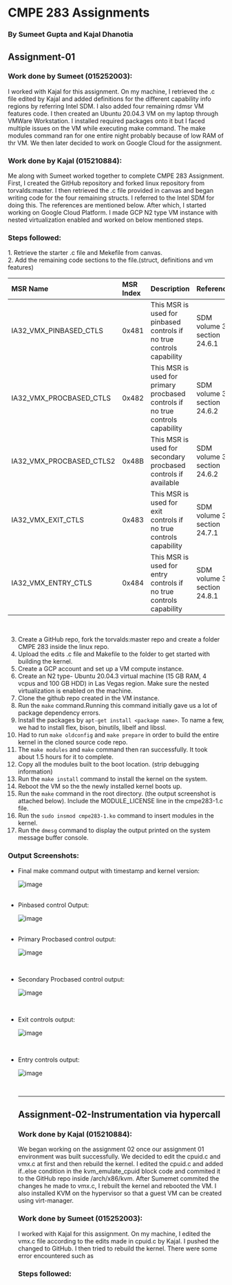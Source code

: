 <h1>CMPE 283 Assignments</h1>
<h3>By Sumeet Gupta and Kajal Dhanotia</h3>

<h2>Assignment-01</h2>

<h3>Work done by Sumeet (015252003):</h3>
I worked with Kajal for this assignment. On my machine, I retrieved the .c file edited by Kajal and added definitions for the different capability info regions by referring Intel SDM. I also added four remaining rdmsr VM features code. I then created an Ubuntu 20.04.3 VM on my laptop through VMWare Workstation. I installed required packages onto it but I faced multiple issues on the VM while executing make command. The make modules command ran for one entire night probably because of low RAM of thr VM. We then later decided to work on Google Cloud for the assignment.<br>

<h3>Work done by Kajal (015210884):</h3>
Me along with Sumeet worked together to complete CMPE 283 Assignment. First, I created the GitHub repository and forked linux repository from torvalds:master. I then retrieved the .c file provided in canvas and began writing code for the four remaining structs. I referred to the Intel SDM for doing this. The references are mentioned below. After which, I started working on Google Cloud Platform. I made GCP N2 type VM instance with nested virtualization enabled and worked on below mentioned steps.<br>

<h3>Steps followed:</h3>
1. Retrieve the starter .c file and Mekefile from canvas. <br>
2. Add the remaining code sections to the file.(struct, definitions and vm features)<br>


| MSR Name |	MSR Index |	Description |	References |
| :--- | :--- | :--- | :--- |
| IA32_VMX_PINBASED_CTLS |	0x481 |	This MSR is used for pinbased controls if no true controls capability |	SDM volume 3C, section 24.6.1 |
| IA32_VMX_PROCBASED_CTLS |	0x482 |	This MSR is used for primary procbased controls if no true controls capability |	SDM volume 3C, section 24.6.2 |
| IA32_VMX_PROCBASED_CTLS2 |	0x48B |	This MSR is used for secondary procbased controls if available |	SDM volume 3C, section 24.6.2 |
| IA32_VMX_EXIT_CTLS |	0x483 |	This MSR is used for exit controls if no true controls capability |	SDM volume 3C, section 24.7.1 |
| IA32_VMX_ENTRY_CTLS |	0x484 |	This MSR is used for entry controls if no true controls capability |	SDM volume 3C, section 24.8.1 |

<br>

3. Create a GitHub repo, fork the torvalds:master repo and create a folder CMPE 283 inside the linux repo.<br>
4. Upload the edits .c file and Makefile to the folder to get started with building the kernel.<br>
5. Create a GCP account and set up a VM compute instance.<br>
6. Create an N2 type- Ubuntu 20.04.3 virtual machine (15 GB RAM, 4 vcpus and 100 GB HDD) in Las Vegas region. Make sure the nested virtualization is enabled on the machine. <br>
7. Clone the github repo created in the VM instance.<br>
8. Run the ```make``` command.Running this command initially gave us a lot of package dependency errors.<br>
9. Install the packages by ```apt-get install <package name>```. To name a few, we had to install flex, bison, binutils, libelf and libssl.<br> 
10. Had to run ```make oldconfig``` and ```make prepare``` in order to build the entire kernel in the cloned source code repo.<br>
11. The ```make modules``` and ```make``` command then ran successfully. It took about 1.5 hours for it to complete.<br>
12. Copy all the modules built to the boot location. (strip debugging information)<br>
13. Run the ```make install``` command to install the kernel on the system.<br>
14. Reboot the VM so the the newly installed kernel boots up.<br>
15. Run the ```make``` command in the root directory. (the output screenshot is attached below). Include the MODULE_LICENSE line in the cmpe283-1.c file.<br> 
16. Run the ```sudo insmod cmpe283-1.ko``` command to insert modules in the kernel.<br>
17. Run the ``` dmesg ``` command to display the output printed on the system message buffer console.<br>
  
<h3>Output Screenshots:</h3>
<ul>
<li>Final make command output with timestamp and kernel version:<br>

![image](https://user-images.githubusercontent.com/38569308/141919965-c990c13b-0442-4e74-9efe-8784bfa29f96.png)

<br>
  <li>Pinbased control Output:<br>
    
![image](https://user-images.githubusercontent.com/38569308/141735854-90103e4d-440a-4a45-a303-3a35eb1a3653.png)
    
<br>
  </li>
  
<li>Primary Procbased control output:<br>
  
![image](https://user-images.githubusercontent.com/38569308/141735969-e3806d65-53d4-4378-97f1-23e492b2b2eb.png)
  
  <br></li>

<li>Secondary Procbased control output:<br>
  
![image](https://user-images.githubusercontent.com/38569308/141736059-170ce8de-a38d-476b-8df4-e662fdfc8dbc.png)
  
  <br></li>

<li>Exit controls output:<br>
  
![image](https://user-images.githubusercontent.com/38569308/141736132-98e4a443-cc86-453b-8e49-d6e96f82382b.png)
  
  <br></li>

<li>Entry controls output:<br>
  
![image](https://user-images.githubusercontent.com/38569308/141736188-9d0d7c5e-37cd-432e-9a63-932bf0a082a9.png)

  <br></li>
  
  
  ---------------------------------------------------------------------------------------------------------------------------------------
  
<h2>Assignment-02-Instrumentation via hypercall</h2>

<h3>Work done by Kajal (015210884):</h3>
We began working on the assignment 02 once our assignment 01 environment was built successfully. We decided to edit the cpuid.c and vmx.c at first and then rebuild the kernel. I edited the cpuid.c and added if..else condition in the kvm_emulate_cpuid block code and commited it to the GitHub repo inside /arch/x86/kvm. After Sumemet commited the changes he made to vmx.c, I rebuilt the kernel and rebooted the VM. I also installed KVM on the hypervisor so that a guest VM can be created using virt-manager.  <br>
  
<h3>Work done by Sumeet (015252003):</h3>
I worked with Kajal for this assignment. On my machine, I edited the vmx.c file according to the edits made in cpuid.c by Kajal. I pushed the changed to GitHub. I then tried to rebuild the kernel. There were some error encountered such as <br>

<h3>Steps followed:</h3>
